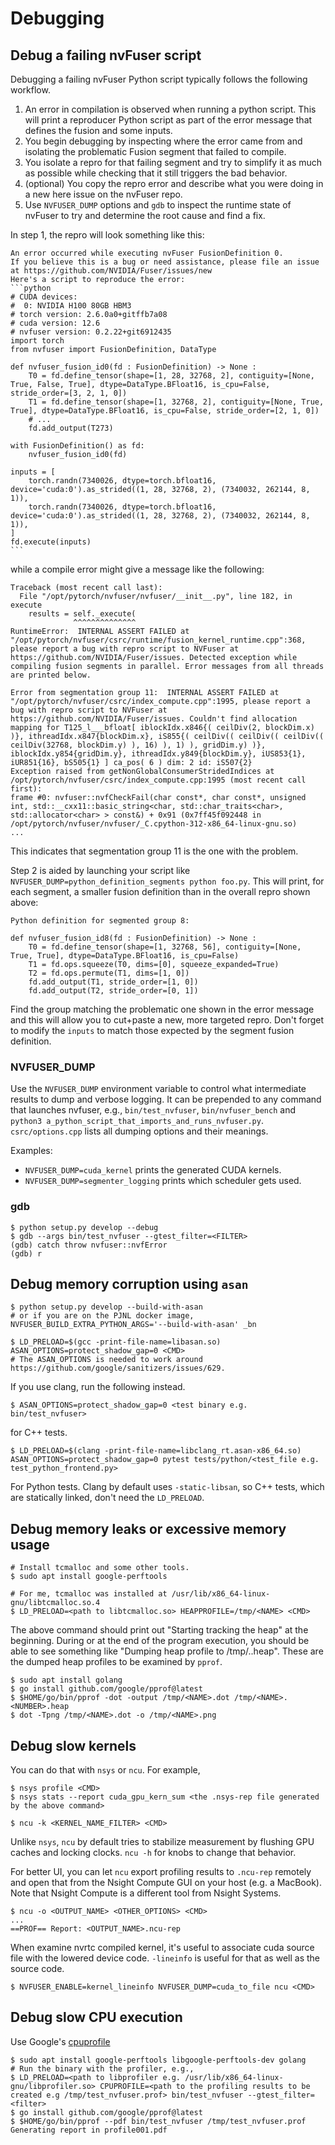 <!--
 * SPDX-FileCopyrightText: Copyright (c) 2025-present NVIDIA CORPORATION & AFFILIATES.
 * All rights reserved.
 * SPDX-License-Identifier: BSD-3-Clause
-->

# Debugging

## Debug a failing nvFuser script

Debugging a failing nvFuser Python script typically follows the following workflow.

1. An error in compilation is observed when running a python script. This will print a reproducer Python script as part of the error message that defines the fusion and some inputs.
3. You begin debugging by inspecting where the error came from and isolating the problematic Fusion segment that failed to compile.
4. You isolate a repro for that failing segment and try to simplify it as much as possible while checking that it still triggers the bad behavior.
2. (optional) You copy the repro error and describe what you were doing in a new here issue on the nvFuser repo.
5. Use `NVFUSER_DUMP` options and `gdb` to inspect the runtime state of nvFuser to try and determine the root cause and find a fix.

In step 1, the repro will look something like this:
````
An error occurred while executing nvFuser FusionDefinition 0.
If you believe this is a bug or need assistance, please file an issue at https://github.com/NVIDIA/Fuser/issues/new
Here's a script to reproduce the error:
```python
# CUDA devices:
#  0: NVIDIA H100 80GB HBM3
# torch version: 2.6.0a0+gitffb7a08
# cuda version: 12.6
# nvfuser version: 0.2.22+git6912435
import torch
from nvfuser import FusionDefinition, DataType

def nvfuser_fusion_id0(fd : FusionDefinition) -> None :
    T0 = fd.define_tensor(shape=[1, 28, 32768, 2], contiguity=[None, True, False, True], dtype=DataType.BFloat16, is_cpu=False, stride_order=[3, 2, 1, 0])
    T1 = fd.define_tensor(shape=[1, 32768, 2], contiguity=[None, True, True], dtype=DataType.BFloat16, is_cpu=False, stride_order=[2, 1, 0])
    # ...
    fd.add_output(T273)

with FusionDefinition() as fd:
    nvfuser_fusion_id0(fd)

inputs = [
    torch.randn(7340026, dtype=torch.bfloat16, device='cuda:0').as_strided((1, 28, 32768, 2), (7340032, 262144, 8, 1)),
    torch.randn(7340026, dtype=torch.bfloat16, device='cuda:0').as_strided((1, 28, 32768, 2), (7340032, 262144, 8, 1)),
]
fd.execute(inputs)
```
````
while a compile error might give a message like the following:
```
Traceback (most recent call last):
  File "/opt/pytorch/nvfuser/nvfuser/__init__.py", line 182, in execute
    results = self._execute(
              ^^^^^^^^^^^^^^
RuntimeError:  INTERNAL ASSERT FAILED at "/opt/pytorch/nvfuser/csrc/runtime/fusion_kernel_runtime.cpp":368, please report a bug with repro script to NVFuser at https://github.com/NVIDIA/Fuser/issues. Detected exception while compiling fusion segments in parallel. Error messages from all threads are printed below.

Error from segmentation group 11:  INTERNAL ASSERT FAILED at "/opt/pytorch/nvfuser/csrc/index_compute.cpp":1995, please report a bug with repro script to NVFuser at https://github.com/NVIDIA/Fuser/issues. Couldn't find allocation mapping for T125_l___bfloat[ iblockIdx.x846{( ceilDiv(2, blockDim.x) )}, ithreadIdx.x847{blockDim.x}, iS855{( ceilDiv(( ceilDiv(( ceilDiv(( ceilDiv(32768, blockDim.y) ), 16) ), 1) ), gridDim.y) )}, iblockIdx.y854{gridDim.y}, ithreadIdx.y849{blockDim.y}, iUS853{1}, iUR851{16}, bS505{1} ] ca_pos( 6 ) dim: 2 id: iS507{2}
Exception raised from getNonGlobalConsumerStridedIndices at /opt/pytorch/nvfuser/csrc/index_compute.cpp:1995 (most recent call first):
frame #0: nvfuser::nvfCheckFail(char const*, char const*, unsigned int, std::__cxx11::basic_string<char, std::char_traits<char>, std::allocator<char> > const&) + 0x91 (0x7ff45f092448 in /opt/pytorch/nvfuser/nvfuser/_C.cpython-312-x86_64-linux-gnu.so)
...
```
This indicates that segmentation group 11 is the one with the problem.

Step 2 is aided by launching your script like `NVFUSER_DUMP=python_definition_segments python foo.py`. This will print, for each segment, a smaller fusion definition than in the overall repro shown above:
```
Python definition for segmented group 8:

def nvfuser_fusion_id8(fd : FusionDefinition) -> None :
    T0 = fd.define_tensor(shape=[1, 32768, 56], contiguity=[None, True, True], dtype=DataType.BFloat16, is_cpu=False)
    T1 = fd.ops.squeeze(T0, dims=[0], squeeze_expanded=True)
    T2 = fd.ops.permute(T1, dims=[1, 0])
    fd.add_output(T1, stride_order=[1, 0])
    fd.add_output(T2, stride_order=[0, 1])
```
Find the group matching the problematic one shown in the error message and this will allow you to cut+paste a new, more targeted repro. Don't forget to modify the `inputs` to match those expected by the segment fusion definition.

### NVFUSER_DUMP

Use the `NVFUSER_DUMP` environment variable to control what intermediate results
to dump and verbose logging. It can be prepended to any command that launches
nvfuser, e.g., `bin/test_nvfuser`, `bin/nvfuser_bench` and `python3
a_python_script_that_imports_and_runs_nvfuser.py`.
`csrc/options.cpp` lists all dumping options and their meanings.

Examples:
* `NVFUSER_DUMP=cuda_kernel` prints the generated CUDA kernels.
* `NVFUSER_DUMP=segmenter_logging` prints which scheduler gets used.

### gdb

```shell
$ python setup.py develop --debug
$ gdb --args bin/test_nvfuser --gtest_filter=<FILTER>
(gdb) catch throw nvfuser::nvfError
(gdb) r
```

## Debug memory corruption using `asan`

```shell
$ python setup.py develop --build-with-asan
# or if you are on the PJNL docker image, NVFUSER_BUILD_EXTRA_PYTHON_ARGS='--build-with-asan' _bn

$ LD_PRELOAD=$(gcc -print-file-name=libasan.so) ASAN_OPTIONS=protect_shadow_gap=0 <CMD>
# The ASAN_OPTIONS is needed to work around https://github.com/google/sanitizers/issues/629.
```

If you use clang, run the following instead.
```shell
$ ASAN_OPTIONS=protect_shadow_gap=0 <test binary e.g. bin/test_nvfuser>
```
for C++ tests.
```shell
$ LD_PRELOAD=$(clang -print-file-name=libclang_rt.asan-x86_64.so) ASAN_OPTIONS=protect_shadow_gap=0 pytest tests/python/<test_file e.g. test_python_frontend.py>
```
For Python tests. Clang by default uses `-static-libsan`, so C++ tests, which
are statically linked, don't need the `LD_PRELOAD`.

## Debug memory leaks or excessive memory usage

```shell
# Install tcmalloc and some other tools.
$ sudo apt install google-perftools

# For me, tcmalloc was installed at /usr/lib/x86_64-linux-gnu/libtcmalloc.so.4
$ LD_PRELOAD=<path to libtcmalloc.so> HEAPPROFILE=/tmp/<NAME> <CMD>
```

The above command should print out "Starting tracking the heap" at the beginning. During or at the end of the program execution, you should be able to see something like "Dumping heap profile to /tmp/<NAME>.<NUMBER>.heap". These are the dumped heap profiles to be examined by `pprof`.

```shell
$ sudo apt install golang
$ go install github.com/google/pprof@latest
$ $HOME/go/bin/pprof -dot -output /tmp/<NAME>.dot /tmp/<NAME>.<NUMBER>.heap
$ dot -Tpng /tmp/<NAME>.dot -o /tmp/<NAME>.png
```

## Debug slow kernels

You can do that with `nsys` or `ncu`. For example,

```shell
$ nsys profile <CMD>
$ nsys stats --report cuda_gpu_kern_sum <the .nsys-rep file generated by the above command>
```

```shell
$ ncu -k <KERNEL_NAME_FILTER> <CMD>
```

Unlike `nsys`, `ncu` by default tries to stabilize measurement by flushing GPU caches and locking clocks. `ncu -h` for knobs to change that behavior.

For better UI, you can let `ncu` export profiling results to `.ncu-rep` remotely and open that from the Nsight Compute GUI on your host (e.g. a MacBook). Note that Nsight Compute is a different tool from Nsight Systems.

```shell
$ ncu -o <OUTPUT_NAME> <OTHER_OPTIONS> <CMD>
...
==PROF== Report: <OUTPUT_NAME>.ncu-rep
```

When examine nvrtc compiled kernel, it's useful to associate cuda source file with the lowered device code. `-lineinfo` is useful for that as well as the source code.
```shell
$ NVFUSER_ENABLE=kernel_lineinfo NVFUSER_DUMP=cuda_to_file ncu <CMD>
```

## Debug slow CPU execution

Use Google's [cpuprofile](https://gperftools.github.io/gperftools/cpuprofile.html)

```shell
$ sudo apt install google-perftools libgoogle-perftools-dev golang
# Run the binary with the profiler, e.g.,
$ LD_PRELOAD=<path to libprofiler e.g. /usr/lib/x86_64-linux-gnu/libprofiler.so> CPUPROFILE=<path to the profiling results to be created e.g /tmp/test_nvfuser.prof> bin/test_nvfuser --gtest_filter=<filter>
$ go install github.com/google/pprof@latest
$ $HOME/go/bin/pprof --pdf bin/test_nvfuser /tmp/test_nvfuser.prof
Generating report in profile001.pdf
```
